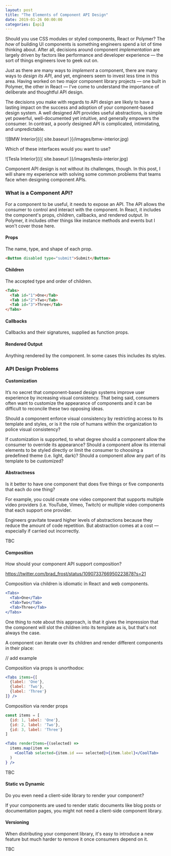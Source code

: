 ```yaml
---
layout: post
title: "The Elements of Component API Design"
date: 2019-01-26 00:00:00
categories: [api]
---
```


Should you use CSS modules or styled components, React or Polymer? The _how_ of building UI components is something engineers spend a lot of time thinking about. After all, decisions around component _implementation_ are largely driven by factors like performance and developer experience — the sort of things engineers love to geek out on.

Just as there are many ways to _implement_ a component, there are many ways to _design its API_, and yet, engineers seem to invest less time in this area. Having worked on two major component library projects — one built in Polymer, the other in React — I’ve come to understand the importance of deliberate and thoughtful API design.

The decisions you make with regards to API design are likely to have a lasting impact on the success and adoption of your component-based design system. A well designed API provides useful abstractions, is simple yet powerful, well-documented yet intuitive, and generally empowers the consumer. In contrast, a poorly designed API is complicated, intimidating, and unpredictable.

![BMW Interior]({{ site.baseurl }}/images/bmw-interior.jpg)

Which of these interfaces would you want to use?

![Tesla Interior]({{ site.baseurl }}/images/tesla-interior.jpg)

Component API design is not without its challenges, though. In this post, I will share my experience with solving some common problems that teams face when designing component APIs.

### What is a Component API?

For a component to be useful, it needs to expose an API. The API allows the consumer to control and interact with the component. In React, it includes the component's props, children, callbacks, and rendered output. In Polymer, it includes other things like instance methods and events but I won't cover those here.

#### Props

The name, type, and shape of each prop.

```html
<Button disabled type="submit">Submit</Button>
```

#### Children

The accepted type and order of children.

```html
<Tabs>
  <Tab id="1">One</Tab>
  <Tab id="2">Two</Tab>
  <Tab id="3">Three</Tab>
</Tabs>
```

#### Callbacks

Callbacks and their signatures,  supplied as function props.

#### Rendered Output

Anything rendered by the component. In some cases this includes its styles.

### API Design Problems

#### Customization

It’s no secret that component-based design systems improve user experience by increasing visual consistency. That being said, consumers often want to customize the appearance of components and it can be difficult to reconcile these two opposing ideas.

Should a component enforce visual consistency by restricting access to its template and styles, or is it the role of humans within the organization to police visual consistency?

If customization is supported, to what degree should a component allow the consumer to override its appearance? Should a component allow its internal elements to be styled directly or limit the consumer to choosing a predefined theme (i.e. light, dark)? Should a component allow any part of its template to be customized?

#### Abstractness

Is it better to have one component that does five things or five components that each do one thing?

For example, you could create one video component that supports multiple video providers (i.e. YouTube, Vimeo, Twitch) or multiple video components that each support one provider.

Engineers gravitate toward higher levels of abstractions because they reduce the amount of code repetition. But abstraction comes at a cost — especially if carried out incorrectly.

TBC

#### Composition

How should your component API support composition?

https://twitter.com/brad_frost/status/1090733766950223878?s=21

Composition via children is idiomatic in React and web components.

```jsx
<Tabs>
  <Tab>One</Tab>
  <Tab>Two</Tab>
  <Tab>Three</Tab>
</Tabs>
```

One thing to note about this approach, is that it gives the impression that the component will slot the children into its template as is, but that's not always the case.

A component can iterate over its children and render different components in their place:

// add example

Composition via props is unorthodox:

```jsx
<Tabs items={[
  {label: 'One'},
  {label: 'Two'},
  {label: 'Three'}
]} />
```

Composition via render props
```jsx
const items = [
  {id: 1, label: 'One'},
  {id: 2, label: 'Two'},
  {id: 3, label: 'Three'}
]

<Tabs renderItems={(selected) =>
  items.map(item =>
    <CoolTab selected={item.id === selected}>{item.label}</CoolTab>
  )
} />
```

TBC

#### Static vs Dynamic

Do you even need a client-side library to render your component?

If your components are used to render static documents like blog posts or documentation pages, you might not need a client-side component library.


#### Versioning

When distributing your component library, it's easy to introduce a new feature but much harder to remove it once consumers depend on it.



TBC


<!--
### Boolean vs Enum

TBC



Can the theme be customized?

Does the component support dependency injection?

Flexibility makes a component more powerful but often comes at the cost of additional complexity.

#### Simplicity


#### Consistency
Are property names consistent?


How about across the whole system?

#### Ergonomics

Do you have to constantly reference the documentation or can you intuit other properties of the API?



### API surface area

A component exposes a certain amount of API surface area.

The more surface area is exposed, the more complex the API becomes and consequently the more testing is required.

Finding the right balance is difficult.


```jsx
<Tabs />
```

```jsx
<Tabs items={[
  {label: 'One'},
  {label: 'Two'},
  {label: 'Three'}
]} />
```

```jsx
<Tabs>
  <Tab>One</Tab>
  <Tab>Two</Tab>
  <Tab>Three</Tab>
</Tabs>
```




 -->

